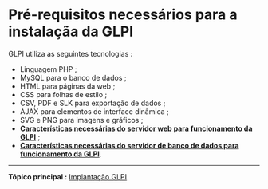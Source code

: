 Pré-requisitos necessários para a instalaçãa da GLPI
==============================================

GLPI utiliza as seguintes tecnologias :

-   Linguagem PHP ;
-   MySQL para o banco de dados ;
-   HTML para páginas da web ;
-   CSS para folhas de estilo ;
-   CSV, PDF e SLK para exportação de dados ;
-   AJAX para elementos de interface dinâmica ;
-   SVG e PNG para imagens e gráficos ;
-   **[Características necessárias do servidor web para funcionamento da GLPI](index.php?pt/02_Primeiros_passos_com_GLPI/02_Implantacao_GLPI/02_Prerequisitos/02_Prerequisitos_servidor.md)** ;
-   **[Características necessárias do servidor de banco de dados para funcionamento da GLPI](index.php?pt/02_Primerios_passos_com_GLPI/02_Implantacao_GLPI/02_Prerequisitos/03_Prerequisitos_banco_de_dados.md)**.

---------------
**Tópico principal :** [Implantação GLPI](index.php?pt/02_Primeiros_passos_com_GLPI/02_Implantacao_GLPI/02_Implantacao_GLPI.md)
